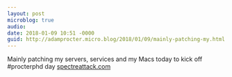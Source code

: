 ```yaml
---
layout: post
microblog: true
audio: 
date: 2018-01-09 10:51 -0000
guid: http://adamprocter.micro.blog/2018/01/09/mainly-patching-my.html
---
```

Mainly patching my servers, services and my Macs today to kick off #procterphd day [spectreattack.com](https://spectreattack.com/)
